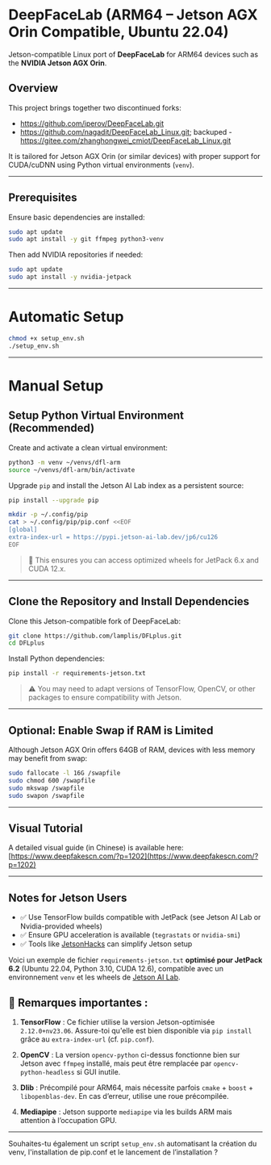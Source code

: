 # DeepFaceLab (ARM64 – Jetson AGX Orin Compatible, Ubuntu 22.04)

Jetson-compatible Linux port of **DeepFaceLab** for ARM64 devices such as the **NVIDIA Jetson AGX Orin**.

## Overview

This project brings together two discontinued forks:
- https://github.com/iperov/DeepFaceLab.git
- https://github.com/nagadit/DeepFaceLab_Linux.git; backuped - https://gitee.com/zhanghongwei_cmiot/DeepFaceLab_Linux.git

It is tailored for Jetson AGX Orin (or similar devices) with proper support for CUDA/cuDNN using Python virtual environments (`venv`).

---

## Prerequisites

Ensure basic dependencies are installed:

```bash
sudo apt update
sudo apt install -y git ffmpeg python3-venv
````

Then add NVIDIA repositories if needed:

```bash
sudo apt update
sudo apt install -y nvidia-jetpack
```

---

# Automatic Setup

```bash
chmod +x setup_env.sh
./setup_env.sh
```

---

# Manual Setup

## Setup Python Virtual Environment (Recommended)

Create and activate a clean virtual environment:

```bash
python3 -m venv ~/venvs/dfl-arm
source ~/venvs/dfl-arm/bin/activate
```

Upgrade `pip` and install the Jetson AI Lab index as a persistent source:

```bash
pip install --upgrade pip

mkdir -p ~/.config/pip
cat > ~/.config/pip/pip.conf <<EOF
[global]
extra-index-url = https://pypi.jetson-ai-lab.dev/jp6/cu126
EOF
```

> 📌 This ensures you can access optimized wheels for JetPack 6.x and CUDA 12.x.

---

## Clone the Repository and Install Dependencies

Clone this Jetson-compatible fork of DeepFaceLab:

```bash
git clone https://github.com/lamplis/DFLplus.git
cd DFLplus
```

Install Python dependencies:

```bash
pip install -r requirements-jetson.txt
```

> ⚠️ You may need to adapt versions of TensorFlow, OpenCV, or other packages to ensure compatibility with Jetson.

---

## Optional: Enable Swap if RAM is Limited

Although Jetson AGX Orin offers 64GB of RAM, devices with less memory may benefit from swap:

```bash
sudo fallocate -l 16G /swapfile
sudo chmod 600 /swapfile
sudo mkswap /swapfile
sudo swapon /swapfile
```
---



## Visual Tutorial

A detailed visual guide (in Chinese) is available here:
[https://www.deepfakescn.com/?p=1202](https://www.deepfakescn.com/?p=1202)

---

## Notes for Jetson Users

* ✅ Use TensorFlow builds compatible with JetPack (see Jetson AI Lab or Nvidia-provided wheels)
* ✅ Ensure GPU acceleration is available (`tegrastats` or `nvidia-smi`)
* ✅ Tools like [JetsonHacks](https://github.com/jetsonhacks) can simplify Jetson setup

Voici un exemple de fichier `requirements-jetson.txt` **optimisé pour JetPack 6.2** (Ubuntu 22.04, Python 3.10, CUDA 12.6), compatible avec un environnement `venv` et les wheels de [Jetson AI Lab](https://pypi.jetson-ai-lab.dev).

## 📌 Remarques importantes :

1. **TensorFlow** :
   Ce fichier utilise la version Jetson-optimisée `2.12.0+nv23.06`. Assure-toi qu'elle est bien disponible via `pip install` grâce au `extra-index-url` (cf. `pip.conf`).

2. **OpenCV** :
   La version `opencv-python` ci-dessus fonctionne bien sur Jetson avec `ffmpeg` installé, mais peut être remplacée par `opencv-python-headless` si GUI inutile.

3. **Dlib** :
   Précompilé pour ARM64, mais nécessite parfois `cmake` + `boost` + `libopenblas-dev`. En cas d’erreur, utilise une roue précompilée.

4. **Mediapipe** :
   Jetson supporte `mediapipe` via les builds ARM mais attention à l’occupation GPU.

---

Souhaites-tu également un script `setup_env.sh` automatisant la création du venv, l'installation de pip.conf et le lancement de l’installation ?

